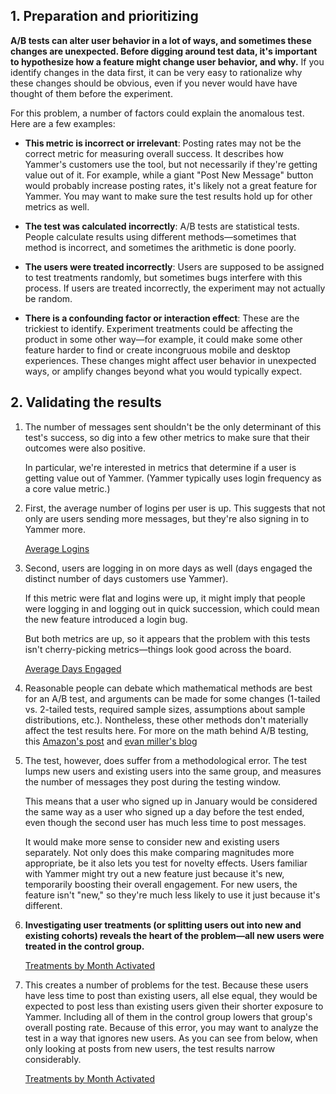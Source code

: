 ## 1. Preparation and prioritizing

**A/B tests can alter user behavior in a lot of ways, and sometimes these changes are unexpected. Before digging around test data, it's important to hypothesize how a feature might change user behavior, and why.** If you identify changes in the data first, it can be very easy to rationalize why these changes should be obvious, even if you never would have have thought of them before the experiment.

For this problem, a number of factors could explain the anomalous test. Here are a few examples:

- **This metric is incorrect or irrelevant**: Posting rates may not be the correct metric for measuring overall success. It describes how Yammer's customers use the tool, but not necessarily if they're getting value out of it. For example, while a giant "Post New Message" button would probably increase posting rates, it's likely not a great feature for Yammer. You may want to make sure the test results hold up for other metrics as well.

- **The test was calculated incorrectly**: A/B tests are statistical tests. People calculate results using different methods—sometimes that method is incorrect, and sometimes the arithmetic is done poorly.

- **The users were treated incorrectly**: Users are supposed to be assigned to test treatments randomly, but sometimes bugs interfere with this process. If users are treated incorrectly, the experiment may not actually be random.

- **There is a confounding factor or interaction effect**: These are the trickiest to identify. Experiment treatments could be affecting the product in some other way—for example, it could make some other feature harder to find or create incongruous mobile and desktop experiences. These changes might affect user behavior in unexpected ways, or amplify changes beyond what you would typically expect.

## 2. Validating the results

1. The number of messages sent shouldn't be the only determinant of this test's success, so dig into a few other metrics to make sure that their outcomes were also positive.

   In particular, we're interested in metrics that determine if a user is getting value out of Yammer. (Yammer typically uses login frequency as a core value metric.)

2. First, the average number of logins per user is up. This suggests that not only are users sending more messages, but they're also signing in to Yammer more.

   [Average Logins](https://app.mode.com/benn/reports/ff3bdfe7f1ef/runs/e3dcd3a14b75/embed)

3. Second, users are logging in on more days as well (days engaged the distinct number of days customers use Yammer).

   If this metric were flat and logins were up, it might imply that people were logging in and logging out in quick succession, which could mean the new feature introduced a login bug.

   But both metrics are up, so it appears that the problem with this tests isn't cherry-picking metrics—things look good across the board.

   [Average Days Engaged](https://app.mode.com/benn/reports/9a0426b46f22/runs/efebd36c1884/embed)

4. Reasonable people can debate which mathematical methods are best for an A/B test, and arguments can be made for some changes (1-tailed vs. 2-tailed tests, required sample sizes, assumptions about sample distributions, etc.). Nontheless, these other methods don't materially affect the test results here. For more on the math behind A/B testing, this [Amazon's post](https://developer.amazon.com/blogs/home/tag/AB+Testing) and [evan miller's blog](https://www.evanmiller.org/index.html)

5. The test, however, does suffer from a methodological error. The test lumps new users and existing users into the same group, and measures the number of messages they post during the testing window.

   This means that a user who signed up in January would be considered the same way as a user who signed up a day before the test ended, even though the second user has much less time to post messages.

   It would make more sense to consider new and existing users separately. Not only does this make comparing magnitudes more appropriate, be it also lets you test for novelty effects. Users familiar with Yammer might try out a new feature just because it's new, temporarily boosting their overall engagement. For new users, the feature isn't "new," so they're much less likely to use it just because it's different.

6. **Investigating user treatments (or splitting users out into new and existing cohorts) reveals the heart of the problem—all new users were treated in the control group.**

   [Treatments by Month Activated](https://app.mode.com/benn/reports/4a83b254000f/runs/637790980c2e/embed)

7. This creates a number of problems for the test. Because these users have less time to post than existing users, all else equal, they would be expected to post less than existing users given their shorter exposure to Yammer. Including all of them in the control group lowers that group's overall posting rate. Because of this error, you may want to analyze the test in a way that ignores new users. As you can see from below, when only looking at posts from new users, the test results narrow considerably.

   [Treatments by Month Activated](https://app.mode.com/benn/reports/4a83b254000f/runs/637790980c2e/embed)
